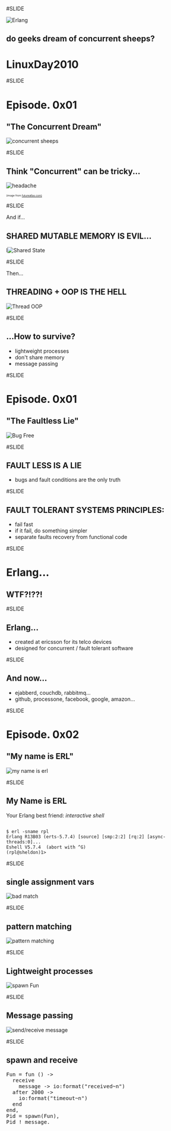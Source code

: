#SLIDE

<image src="http://erlang.org/images/erlang-logo.png" alt="Erlang"></image>
 
## do geeks dream of concurrent sheeps?

# LinuxDay2010

#SLIDE

#  Episode. 0x01

## "The Concurrent Dream"

![concurrent sheeps](images/concurrent_sheeps.png)

#SLIDE

## Think "Concurrent" can be tricky...

![headache](images/headache.jpg)
<div style="font-size: 0.5em;">(image from <a href="http://www.flickr.com/photos/87913776@N00/871983779/in/photostream/">futureatlas.com)</a></div>

#SLIDE

And if...

## SHARED MUTABLE MEMORY IS EVIL...

l![Shared State](images/shared_state.png)

#SLIDE

Then...

## THREADING + OOP IS THE HELL

![Thread OOP](images/thread_oop.png)

#SLIDE

## ...How to survive?

* lightweight processes
* don't share memory 
* message passing 

#SLIDE

#  Episode. 0x01
## "The Faultless Lie"

![Bug Free](images/bug_free.png)

#SLIDE

## FAULT LESS IS A LIE

* bugs and fault conditions are the only truth

#SLIDE

## FAULT TOLERANT SYSTEMS PRINCIPLES:

* fail fast
* if it fail, do something simpler
* separate faults recovery from functional code

#SLIDE

# Erlang...

## WTF?!??!

#SLIDE

## Erlang...

* created at ericsson for its telco devices
* designed for concurrent / fault tolerant software

#SLIDE

## And now...

* ejabberd, couchdb, rabbitmq...
* github, processone, facebook, google, amazon...


#SLIDE

#  Episode. 0x02
## "My name is ERL"

![my name is erl](images/my_name_is_erl.png)

#SLIDE

## My Name is ERL

Your Erlang best friend: *interactive shell*

<pre><code>
$ erl -sname rpl
Erlang R13B03 (erts-5.7.4) [source] [smp:2:2] [rq:2] [async-threads:0]...
Eshell V5.7.4  (abort with ^G)
(rpl@sheldon)1&gt;
</code></pre>

#SLIDE

## single assignment vars

![bad match](images/bad_match.png)

#SLIDE

## pattern matching

![pattern matching](images/pattern_matching.png)

#SLIDE

## Lightweight processes

![spawn Fun](images/spawn_fun.png)

#SLIDE

## Message passing

![send/receive message](images/send_receive_message.png)

#SLIDE

## spawn and receive

<pre>
Fun = fun () ->
  receive 
    message -> io:format("received~n")
  after 2000 ->
    io:format("timeout~n")
  end
end,
Pid = spawn(Fun),
Pid ! message.
    
</pre>
